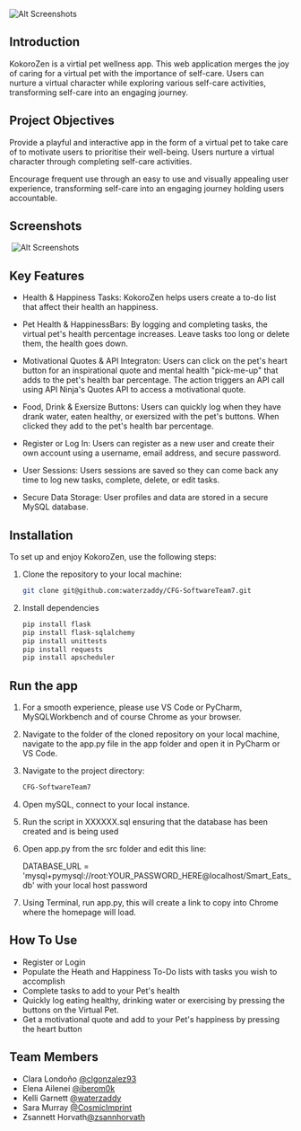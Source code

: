 ![Alt Screenshots](../CFG-SoftwareTeam7/app/static/Assets/KokoroZen_logo.svg)
​

## Introduction

KokoroZen is a virtial pet wellness app. This web application merges the joy of caring for a virtual pet with the importance of self-care. Users can nurture a virtual character while exploring various self-care activities, transforming self-care into an engaging journey.
​
## Project Objectives

Provide a playful and interactive app in the form of a virtual pet to take care of to motivate users to prioritise their well-being. Users nurture a virtual character through completing self-care activities.

Encourage frequent use through an easy to use and visually appealing user experience, transforming self-care into an engaging journey holding users accountable.
​
​

## Screenshots

​
![Alt Screenshots](../CFG-SoftwareTeam7/app/static/Assets/KokoroZen-Home.png)



## Key Features

- Health & Happiness Tasks: KokoroZen helps users create a to-do list that affect their health an happiness.

- Pet Health & HappinessBars: By logging and completing tasks, the virtual pet's health percentage increases. Leave tasks too long or delete them, the health goes down.

- Motivational Quotes & API Integraton: Users can click on the pet's heart button for an inspirational quote and mental health "pick-me-up" that adds to the pet's health bar percentage. The action triggers an API call using API Ninja's Quotes API to access a motivational quote.

- Food, Drink & Exersize Buttons: Users can quickly log when they have drank water, eaten healthy, or exersized with the pet's buttons. When clicked they add to the pet's health bar percentage.

- Register or Log In: Users can register as a new user and create their own account using a username, email address, and secure password.

- User Sessions: Users sessions are saved so they can come back any time to log new tasks, complete, delete, or edit tasks.

- Secure Data Storage: User profiles and data are stored in a secure MySQL database.
  ​

## Installation

To set up and enjoy KokoroZen, use the following steps:
​

1. Clone the repository to your local machine:
   ​

   ```bash
   git clone git@github.com:waterzaddy/CFG-SoftwareTeam7.git
   ```

2. Install dependencies
   ```bash
   pip install flask
   pip install flask-sqlalchemy
   pip install unittests
   pip install requests
   pip install apscheduler
   ```

## Run the app

1. For a smooth experience, please use VS Code or PyCharm, MySQLWorkbench and of course Chrome as your browser.

2. Navigate to the folder of the cloned repository on your local machine, navigate to the app.py file in the app folder and open it in PyCharm or VS Code. 

3. Navigate to the project directory:
​
    ```bash
    CFG-SoftwareTeam7
    ```

4. Open mySQL, connect to your local instance.

5. Run the script in XXXXXX.sql ensuring that the database has been created and is being used

4. Open app.py from the src folder and edit this line:

   DATABASE_URL = 'mysql+pymysql://root:YOUR_PASSWORD_HERE@localhost/Smart_Eats_db' with your local host password

5. Using Terminal, run app.py, this will create a link to copy into Chrome where the homepage will load.​

## How To Use

- Register or Login
- Populate the Heath and Happiness To-Do lists with tasks you wish to accomplish
- Complete tasks to add to your Pet's health
- Quickly log eating healthy, drinking water or exercising by pressing the buttons on the Virtual Pet.
- Get a motivational quote and add to your Pet's happiness by pressing the heart button
   ​

## Team Members


- Clara Londoño [@clgonzalez93](https://github.com/clgonzalez93)
- Elena Ailenei [@iberom0k](https://github.com/iberom0k)
- Kelli Garnett [@waterzaddy](https://github.com/waterzaddy)
- Sara Murray [@CosmicImprint](https://github.com/CosmicImprint)
- Zsannett Horvath[@zsannhorvath](https://github.com/zsannhorvath)
  ​
